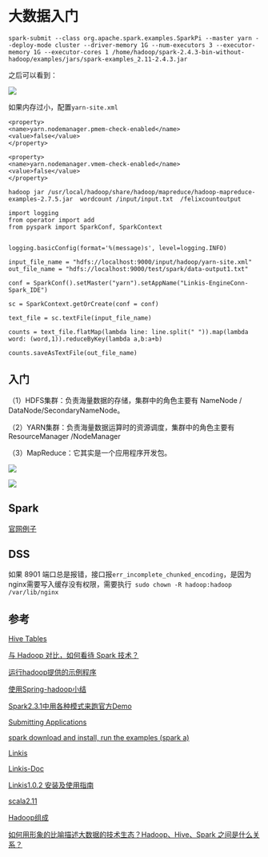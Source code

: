 # 大数据入门



```
spark-submit --class org.apache.spark.examples.SparkPi --master yarn --deploy-mode cluster --driver-memory 1G --num-executors 3 --executor-memory 1G --executor-cores 1 /home/hadoop/spark-2.4.3-bin-without-hadoop/examples/jars/spark-examples_2.11-2.4.3.jar
```

之后可以看到：

![](https://tva1.sinaimg.cn/large/008i3skNly1gwrmq5yj4sj329w0es76a.jpg)

如果内存过小，配置`yarn-site.xml`

```
<property>
<name>yarn.nodemanager.pmem-check-enabled</name>
<value>false</value>
</property>

<property>
<name>yarn.nodemanager.vmem-check-enabled</name>
<value>false</value>
</property>
```





```
hadoop jar /usr/local/hadoop/share/hadoop/mapreduce/hadoop-mapreduce-examples-2.7.5.jar  wordcount /input/input.txt  /felixcountoutput
```





```
import logging
from operator import add
from pyspark import SparkConf, SparkContext


logging.basicConfig(format='%(message)s', level=logging.INFO)

input_file_name = "hdfs://localhost:9000/input/hadoop/yarn-site.xml"
out_file_name = "hdfs://localhost:9000/test/spark/data-output1.txt"

conf = SparkConf().setMaster("yarn").setAppName("Linkis-EngineConn-Spark_IDE")

sc = SparkContext.getOrCreate(conf = conf)

text_file = sc.textFile(input_file_name)

counts = text_file.flatMap(lambda line: line.split(" ")).map(lambda word: (word,1)).reduceByKey(lambda a,b:a+b)

counts.saveAsTextFile(out_file_name)

```



## 入门

（1）HDFS集群：负责海量数据的存储，集群中的角色主要有 NameNode / DataNode/SecondaryNameNode。

（2）YARN集群：负责海量数据运算时的资源调度，集群中的角色主要有 ResourceManager /NodeManager

（3）MapReduce：它其实是一个应用程序开发包。

![](https://pic1.zhimg.com/80/v2-2fbb6391206db40675afa8617806a8be_1440w.jpg?source=1940ef5c)

![](https://pic4.zhimg.com/80/v2-d710ed622784fbdf7de7c4933cc076f7_1440w.jpg)

## Spark

[官网例子](https://spark.apache.org/examples.html)

## DSS

如果 8901 端口总是报错，接口报`err_incomplete_chunked_encoding`，是因为nginx需要写入缓存没有权限，需要执行` sudo chown -R hadoop:hadoop /var/lib/nginx`

## 参考

[Hive Tables](http://spark.apache.org/docs/latest/sql-data-sources-hive-tables.html)

[与 Hadoop 对比，如何看待 Spark 技术？](https://www.zhihu.com/question/26568496)

[运行hadoop提供的示例程序](https://blog.csdn.net/qq279862451/article/details/79253071)

[使用Spring-hadoop小结](https://www.cnblogs.com/flowyourheart/p/shi-yongSpringhadoop-xiao-jie.html)

[Spark2.3.1中用各种模式来跑官方Demo ](https://www.cnblogs.com/puppey/p/9718592.html)

[Submitting Applications](https://spark.apache.org/docs/latest/submitting-applications.html#submitting-applications)

[spark download and install, run the examples (spark a)](https://www.codetd.com/en/article/7303787)

[Linkis](https://gitee.com/WeBank/Linkis)

[Linkis-Doc](https://github.com/WeBankFinTech/Linkis-Doc)

[Linkis1.0.2 安装及使用指南](https://www.jianshu.com/p/d0e8b605c4ce#4-%E6%9C%80%E4%BD%B3%E5%AE%9E%E8%B7%B5)

[scala2.11](http://distfiles.macports.org/scala2.11/)

[Hadoop组成](https://juejin.cn/post/6988458772880588831)

[如何用形象的比喻描述大数据的技术生态？Hadoop、Hive、Spark 之间是什么关系？](https://www.zhihu.com/question/27974418/answer/1862026844)